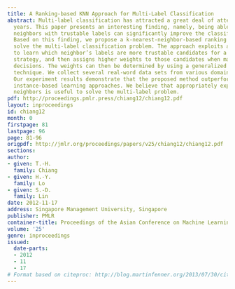 ```yaml
---
title: A Ranking-based KNN Approach for Multi-Label Classification
abstract: Multi-label classification has attracted a great deal of attention in recent
  years. This paper presents an interesting finding, namely, being able to identify
  neighbors with trustable labels can significantly improve the classification accuracy.
  Based on this finding, we propose a k-nearest-neighbor-based ranking approach to
  solve the multi-label classification problem. The approach exploits a ranking model
  to learn which neighbor’s labels are more trustable candidates for a weighted KNN-based
  strategy, and then assigns higher weights to those candidates when making weighted-voting
  decisions. The weights can then be determined by using a generalized pattern search
  technique. We collect several real-word data sets from various domains for the experiment.
  Our experiment results demonstrate that the proposed method outperforms state-of-the-art
  instance-based learning approaches. We believe that appropriately exploiting k-nearest
  neighbors is useful to solve the multi-label problem.
pdf: http://proceedings.pmlr.press/chiang12/chiang12.pdf
layout: inproceedings
id: chiang12
month: 0
firstpage: 81
lastpage: 96
page: 81-96
origpdf: http://jmlr.org/proceedings/papers/v25/chiang12/chiang12.pdf
sections: 
author:
- given: T.-H.
  family: Chiang
- given: H.-Y.
  family: Lo
- given: S.-D.
  family: Lin
date: 2012-11-17
address: Singapore Management University, Singapore
publisher: PMLR
container-title: Proceedings of the Asian Conference on Machine Learning
volume: '25'
genre: inproceedings
issued:
  date-parts:
  - 2012
  - 11
  - 17
# Format based on citeproc: http://blog.martinfenner.org/2013/07/30/citeproc-yaml-for-bibliographies/
---
```

